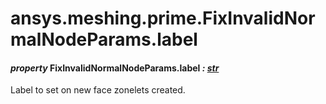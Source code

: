 # ansys.meshing.prime.FixInvalidNormalNodeParams.label



#### *property* FixInvalidNormalNodeParams.label *: [str](https://docs.python.org/3.11/library/stdtypes.html#str)*

Label to set on new face zonelets created.

<!-- !! processed by numpydoc !! -->
